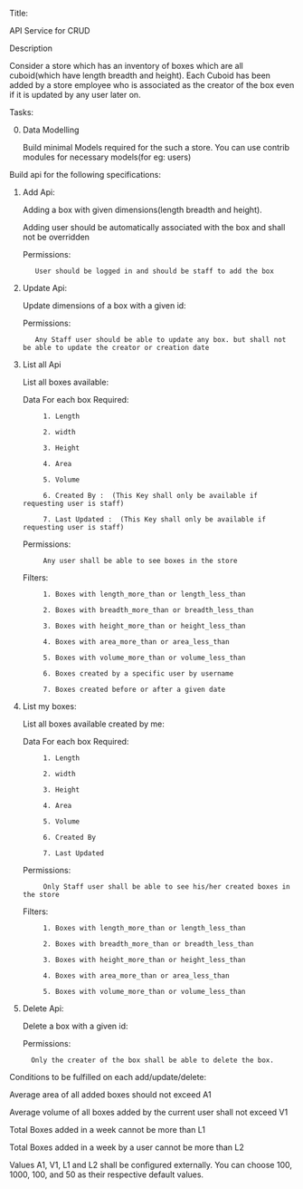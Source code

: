 Title:

API Service for CRUD 



Description

Consider a store which has an inventory of boxes which are all cuboid(which have length breadth and height). Each Cuboid has been added by a store employee who is associated as the creator of the box even if it is updated by any user later on. 



Tasks:

0. Data Modelling

    Build minimal Models required for the such a store. You can use contrib modules for necessary models(for eg: users)



Build api for the following specifications:

1. Add Api: 

    Adding a box with given dimensions(length breadth and height). 

    Adding user should be automatically associated with the box and shall not be overridden

    Permissions:

          User should be logged in and should be staff to add the box



2. Update Api:

    Update dimensions of a box with a given id:

    Permissions:

          Any Staff user should be able to update any box. but shall not be able to update the creator or creation date



3. List all Api

    List all boxes available:

    Data For each box Required:

            1. Length

            2. width

            3. Height

            4. Area

            5. Volume

            6. Created By :  (This Key shall only be available if requesting user is staff)

            7. Last Updated :  (This Key shall only be available if requesting user is staff)

    Permissions:

            Any user shall be able to see boxes in the store

    Filters:

            1. Boxes with length_more_than or length_less_than

            2. Boxes with breadth_more_than or breadth_less_than

            3. Boxes with height_more_than or height_less_than

            4. Boxes with area_more_than or area_less_than

            5. Boxes with volume_more_than or volume_less_than

            6. Boxes created by a specific user by username

            7. Boxes created before or after a given date

4. List my boxes:

    List all boxes available created by me:

    Data For each box Required:

            1. Length

            2. width

            3. Height

            4. Area

            5. Volume

            6. Created By

            7. Last Updated

    Permissions:

            Only Staff user shall be able to see his/her created boxes in the store

    Filters:

            1. Boxes with length_more_than or length_less_than

            2. Boxes with breadth_more_than or breadth_less_than

            3. Boxes with height_more_than or height_less_than

            4. Boxes with area_more_than or area_less_than

            5. Boxes with volume_more_than or volume_less_than



5. Delete Api:

    Delete a box with a given id: 

    Permissions:

         Only the creater of the box shall be able to delete the box.



Conditions to be fulfilled on each add/update/delete:

Average area of all added boxes should not exceed A1

Average volume of all boxes added by the current user shall not exceed V1

Total Boxes added in a week cannot be more than L1

Total Boxes added in a week by a user cannot be more than L2

Values A1, V1, L1 and L2 shall be configured externally. You can choose 100, 1000, 100, and 50 as their respective default values.

